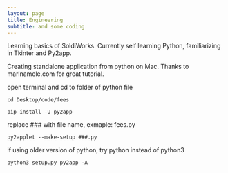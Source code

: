 ```yaml
---
layout: page
title: Engineering
subtitle: and some coding
---
```

Learning basics of SoldiWorks.
Currently self learning Python, familiarizing in Tkinter and Py2app.

Creating standalone application from python on Mac.
Thanks to marinamele.com for great tutorial.

open terminal and cd to folder of python file
```
cd Desktop/code/fees
```
```
pip install -U py2app
```
replace ### with file name, exmaple: fees.py
```
py2applet --make-setup ###.py
```
if using older version of python, try python instead of python3
```
python3 setup.py py2app -A                         
```
